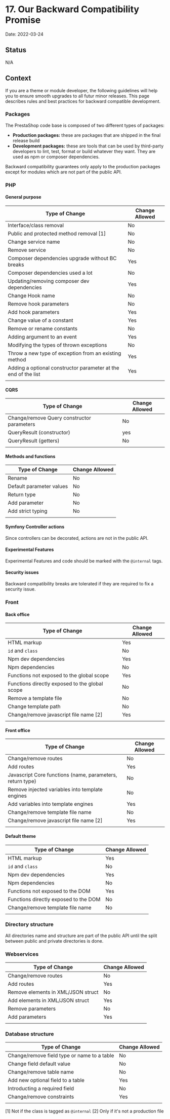 # 17. Our Backward Compatibility Promise

Date: 2022-03-24

## Status

N/A

## Context

If you are a theme or module developer, the following guidelines will help you to ensure smooth upgrades to all futur minor releases.
This page describes rules and best practices for backward compatible development.

### Packages

The PrestaShop code base is composed of two different types of packages:

 - **Production packages:** these are packages that are shipped in the final release build
 - **Development packages:** these are tools that can be used by third-party developers to lint, test, format or build whatever they want. They are used as npm or composer dependencies.

Backward compatibility guarantees only apply to the production packages except for modules which are not part of the public API.


### PHP

#### General purpose

| Type of Change                                                 | Change Allowed |
|----------------------------------------------------------------|----------------|
| Interface/class removal                                        | No             |
| Public and protected method removal [1]                        | No             |
| Change service name                                     | No             |
| Remove service                                          | No             |
| Composer dependencies upgrade without BC breaks                        | Yes            |
| Composer dependencies used a lot                               | No             |
| Updating/removing composer dev dependencies                                      | Yes            |
| Change Hook name                                               | No             |
| Remove hook parameters                                         | No             |
| Add hook parameters                                            | Yes            |
| Change value of a constant                                     | Yes            |
| Remove or rename constants                                     | No             |
| Adding argument to an event                                    | Yes            |
| Modifying the types of thrown exceptions                       | No             |
| Throw a new type of exception from an existing method          | Yes            |
| Adding a optional constructor parameter at the end of the list | Yes            |
|                                                                |                |

#### CQRS

| Type of Change            | Change Allowed |
|---------------------------|----------------|
| Change/remove Query constructor parameters                   | No             |
| QueryResult (constructor) | yes            |
| QueryResult (getters)     | No             |
|                           |                |

#### Methods and functions

| Type of Change           | Change Allowed |
|--------------------------|----------------|
| Rename                   | No             |
| Default parameter values | No             |
| Return type              | No             |
| Add parameter            | No             |
| Add strict typing      | No             |
|                          |                |

#### Symfony Controller actions

Since controllers can be decorated, actions are not in the public API.

#### Experimental Features

Experimental Features and code should be marked with the `@internal` tags.

#### Security issues

Backward compatibility breaks are tolerated if they are required to fix a security issue.

### Front

#### Back office

| Type of Change                         | Change Allowed |
|----------------------------------------|----------------|
| HTML markup                            | Yes            |
| `id` and `class`                       | No             |
| Npm dev dependencies                   | Yes            |
| Npm dependencies                       | No             |
| Functions not exposed to the global scope       | Yes            |
| Functions directly exposed to the global scope  | No             |
| Remove a template file                 | No             |
| Change template path                   | No             |
| Change/remove javascript file name [2] | Yes            |
|                                        |                |

#### Front office

| Type of Change                                            | Change Allowed |
|-----------------------------------------------------------|----------------|
| Change/remove routes                                      | No             |
| Add routes                                                | Yes            |
| Javascript Core functions (name, parameters, return type) | No             |
| Remove injected variables into template engines           | No             |
| Add variables into template engines                       | Yes            |
| Change/remove template file name                          | No             |
| Change/remove javascript file name [2]                    | Yes            |
|                                                           |                |

#### Default theme

| Type of Change                        | Change Allowed |
|---------------------------------------|----------------|
| HTML markup                           | Yes            |
| `id` and `class`                      | No             |
| Npm dev dependencies                  | Yes            |
| Npm dependencies                      | No             |
| Functions not exposed to the DOM      | Yes            |
| Functions directly exposed to the DOM | No             |
| Change/remove template file name      | No             |
|                                       |                |

### Directory structure

All directories name and structure are part of the public API until the split between public and private directories is done.

### Webservices

| Type of Change                     | Change Allowed |
|------------------------------------|----------------|
| Change/remove routes               | No             |
| Add routes                         | Yes            |
| Remove elements in XML/JSON struct | No             |
| Add elements in XML/JSON struct    | Yes            |
| Remove parameters                  | No             |
| Add parameters                     | Yes            |
|                                    |                |


### Database structure

| Type of Change                              | Change Allowed |
|---------------------------------------------|----------------|
| Change/remove field type or name to a table | No             |
| Change field default value                  | No             |
| Change/remove table name                    | No             |
| Add new optional field to a table           | Yes            |
| Introducting a required field               | No             |
| Change/remove constraints                   | Yes            |
|                                             |                |


[1] Not if the class is tagged as `@internal`
[2] Only if it's not a production file
